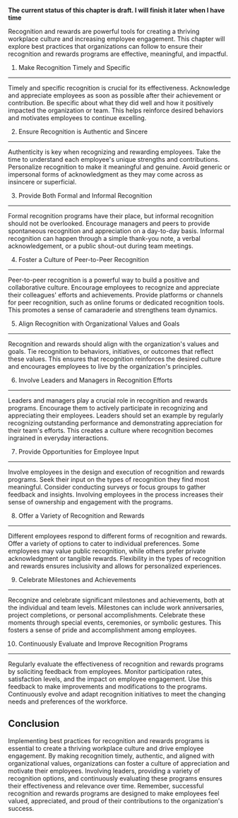 **The current status of this chapter is draft. I will finish it later when I have time**

Recognition and rewards are powerful tools for creating a thriving workplace culture and increasing employee engagement. This chapter will explore best practices that organizations can follow to ensure their recognition and rewards programs are effective, meaningful, and impactful.

1. Make Recognition Timely and Specific
---------------------------------------

Timely and specific recognition is crucial for its effectiveness. Acknowledge and appreciate employees as soon as possible after their achievement or contribution. Be specific about what they did well and how it positively impacted the organization or team. This helps reinforce desired behaviors and motivates employees to continue excelling.

2. Ensure Recognition is Authentic and Sincere
----------------------------------------------

Authenticity is key when recognizing and rewarding employees. Take the time to understand each employee's unique strengths and contributions. Personalize recognition to make it meaningful and genuine. Avoid generic or impersonal forms of acknowledgment as they may come across as insincere or superficial.

3. Provide Both Formal and Informal Recognition
-----------------------------------------------

Formal recognition programs have their place, but informal recognition should not be overlooked. Encourage managers and peers to provide spontaneous recognition and appreciation on a day-to-day basis. Informal recognition can happen through a simple thank-you note, a verbal acknowledgement, or a public shout-out during team meetings.

4. Foster a Culture of Peer-to-Peer Recognition
-----------------------------------------------

Peer-to-peer recognition is a powerful way to build a positive and collaborative culture. Encourage employees to recognize and appreciate their colleagues' efforts and achievements. Provide platforms or channels for peer recognition, such as online forums or dedicated recognition tools. This promotes a sense of camaraderie and strengthens team dynamics.

5. Align Recognition with Organizational Values and Goals
---------------------------------------------------------

Recognition and rewards should align with the organization's values and goals. Tie recognition to behaviors, initiatives, or outcomes that reflect these values. This ensures that recognition reinforces the desired culture and encourages employees to live by the organization's principles.

6. Involve Leaders and Managers in Recognition Efforts
------------------------------------------------------

Leaders and managers play a crucial role in recognition and rewards programs. Encourage them to actively participate in recognizing and appreciating their employees. Leaders should set an example by regularly recognizing outstanding performance and demonstrating appreciation for their team's efforts. This creates a culture where recognition becomes ingrained in everyday interactions.

7. Provide Opportunities for Employee Input
-------------------------------------------

Involve employees in the design and execution of recognition and rewards programs. Seek their input on the types of recognition they find most meaningful. Consider conducting surveys or focus groups to gather feedback and insights. Involving employees in the process increases their sense of ownership and engagement with the programs.

8. Offer a Variety of Recognition and Rewards
---------------------------------------------

Different employees respond to different forms of recognition and rewards. Offer a variety of options to cater to individual preferences. Some employees may value public recognition, while others prefer private acknowledgment or tangible rewards. Flexibility in the types of recognition and rewards ensures inclusivity and allows for personalized experiences.

9. Celebrate Milestones and Achievements
----------------------------------------

Recognize and celebrate significant milestones and achievements, both at the individual and team levels. Milestones can include work anniversaries, project completions, or personal accomplishments. Celebrate these moments through special events, ceremonies, or symbolic gestures. This fosters a sense of pride and accomplishment among employees.

10. Continuously Evaluate and Improve Recognition Programs
----------------------------------------------------------

Regularly evaluate the effectiveness of recognition and rewards programs by soliciting feedback from employees. Monitor participation rates, satisfaction levels, and the impact on employee engagement. Use this feedback to make improvements and modifications to the programs. Continuously evolve and adapt recognition initiatives to meet the changing needs and preferences of the workforce.

Conclusion
----------

Implementing best practices for recognition and rewards programs is essential to create a thriving workplace culture and drive employee engagement. By making recognition timely, authentic, and aligned with organizational values, organizations can foster a culture of appreciation and motivate their employees. Involving leaders, providing a variety of recognition options, and continuously evaluating these programs ensures their effectiveness and relevance over time. Remember, successful recognition and rewards programs are designed to make employees feel valued, appreciated, and proud of their contributions to the organization's success.
